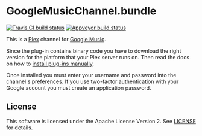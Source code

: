 # GoogleMusicChannel.bundle

[![Travis CI build status](https://travis-ci.org/FractalBrew/GoogleMusicChannel.bundle.svg?branch=master)](https://travis-ci.org/FractalBrew/GoogleMusicChannel.bundle)
[![Appveyor build status](https://ci.appveyor.com/api/projects/status/brhqiaq7f2ama6fw/branch/master?svg=true)](https://ci.appveyor.com/project/Mozilla/googlemusicchannel-bundle/branch/master)

This is a [Plex](https://plex.tv/) channel for [Google Music](https://music.google.com).

Since the plug-in contains binary code you have to download the right version
for the platform that your Plex server runs on. Then read the docs on how to
[install plug-ins manually](https://support.plex.tv/hc/en-us/articles/201187656-How-do-I-manually-install-a-channel-).

Once installed you must enter your username and password into the channel's
preferences. If you use two-factor authentication with your Google account you
must create an application password.

## License

This software is licensed under the Apache License Version 2.
See [LICENSE](/LICENSE) for details.
